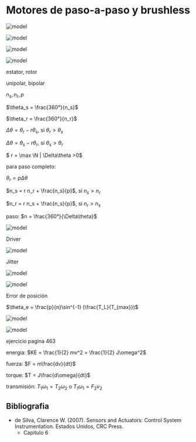 # Motores de paso-a-paso y brushless



![model](../img/step_principle1.jpg)

![model](../img/step_principle2.jpg)

![model](../img/step_classification.jpg)

![model](../img/step_vr_12_8.jpg)

estator, rotor

unipolar, bipolar

$n_s, n_r, p$

$\theta_s = \frac{360°}{n_s}$

$\theta_r = \frac{360°}{n_r}$

$\Delta\theta = \theta_r - r \theta_s$, si $\theta_r >  \theta_s$

$\Delta\theta = \theta_s - r \theta_r$, si $\theta_s >  \theta_r$

$ r = \max \N | \Delta\theta >0$

para paso completo:

$\theta_r = p \Delta\theta$

$n_s = r n_r + \frac{n_s}{p}$, si $n_s > n_r$

$n_r = r n_s + \frac{n_s}{p}$, si $n_r > n_s$

paso: $n = \frac{360°}{\Delta\theta}$

![model](../img/step_toothed_stator.jpg)

Driver

![model](../img/step_driver.jpg)

Jitter

![model](../img/step_single_step.jpg)

![model](../img/step_multiple_step.jpg)

Error de posición

$\theta_e = \frac{p}{n}\sin^{-1} (\frac{T_L}{T_{max}})$

![model](../img/step_T_vs_omega.jpg)

![model](../img/step_control.jpg)

ejercicio pagina 463

energia: $KE = \frac{1}{2} mv^2 =  \frac{1}{2} J\omega^2$

fuerza: $F = m\frac{dv}{dt}$

torque: $T = J\frac{d\omega}{dt}$

transmisión: $T_1 \omega_1 = T_2 \omega_2$ o $T_1 \omega_1 = F_2 v_2$

## Bibliografia

- de Silva, Clarence W. (2007). Sensors and Actuators: Control System Instrumentation. Estados Unidos, CRC Press.
  - Capitulo 6
